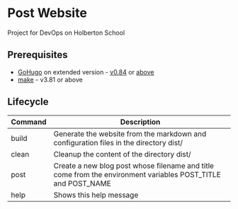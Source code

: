 # Post Website

Project for DevOps on Holberton School

## Prerequisites

* [GoHugo](https://gohugo.io/) on extended version - [v0.84](https://github.com/gohugoio/hugo/releases/tag/v0.84.0) or [above](https://github.com/gohugoio/hugo/releases)
* [make](https://www.gnu.org/software/make/) - v3.81 or above

## Lifecycle

| Command | Description |
| ------- | ----------- |
| build   | Generate the website from the markdown and configuration files in the directory dist/ |
| clean   | Cleanup the content of the directory dist/ |
| post    | Create a new blog post whose filename and title come from the environment variables POST_TITLE and POST_NAME |
| help    | Shows this help message |
